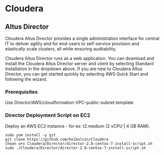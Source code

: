 # Cloudera

## Altus Director

Cloudera Altus Director provides a single administration interface for central IT to deliver agility and for end-users to self-service provision and elastically scale clusters, all while ensuring auditability.   

Cloudera Altus Director runs as a web application. You can download and install the Cloudera Altus Director server and client by selecting Standard Installation in the dropdown above. If you are new to Cloudera Altus Director, you can get started quickly by selecting AWS Quick Start and following the wizard.


### Prerequisites

Use Director/AWS/cloudformation-VPC-public-subnet.template

### Director Deployment Script on EC2

Deploy an AWS EC2 instance - for ex: t2.medium (2 vCPU | 4 GB RAM).   

```
sudo yum install -y git
git clone https://github.com/heibalvin/Cloudera
chown u+x Cloudera/Director/director-2.8-centos-7-install-script.sh
sudo ./Cloudera/Director/director-2.8-centos-7-install-script.sh

```



